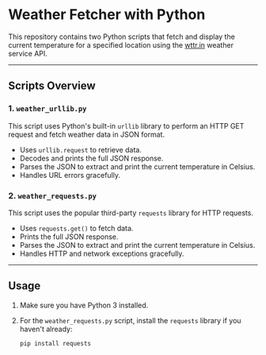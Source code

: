 # Weather Fetcher with Python

This repository contains two Python scripts that fetch and display the current temperature for a specified location using the [wttr.in](https://wttr.in) weather service API.

---

## Scripts Overview

### 1. `weather_urllib.py`

This script uses Python's built-in `urllib` library to perform an HTTP GET request and fetch weather data in JSON format.

- Uses `urllib.request` to retrieve data.
- Decodes and prints the full JSON response.
- Parses the JSON to extract and print the current temperature in Celsius.
- Handles URL errors gracefully.

### 2. `weather_requests.py`

This script uses the popular third-party `requests` library for HTTP requests.

- Uses `requests.get()` to fetch data.
- Prints the full JSON response.
- Parses the JSON to extract and print the current temperature in Celsius.
- Handles HTTP and network exceptions gracefully.

---

## Usage

1. Make sure you have Python 3 installed.

2. For the `weather_requests.py` script, install the `requests` library if you haven't already:

   ```bash
   pip install requests
